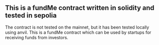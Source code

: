 ## This is a fundMe contract written in solidity and tested in sepolia
The contract is not tested on the mainnet, but it has been tested locally using anvil. This is a fundMe contract which can be used by startups for receiving funds from investors.
